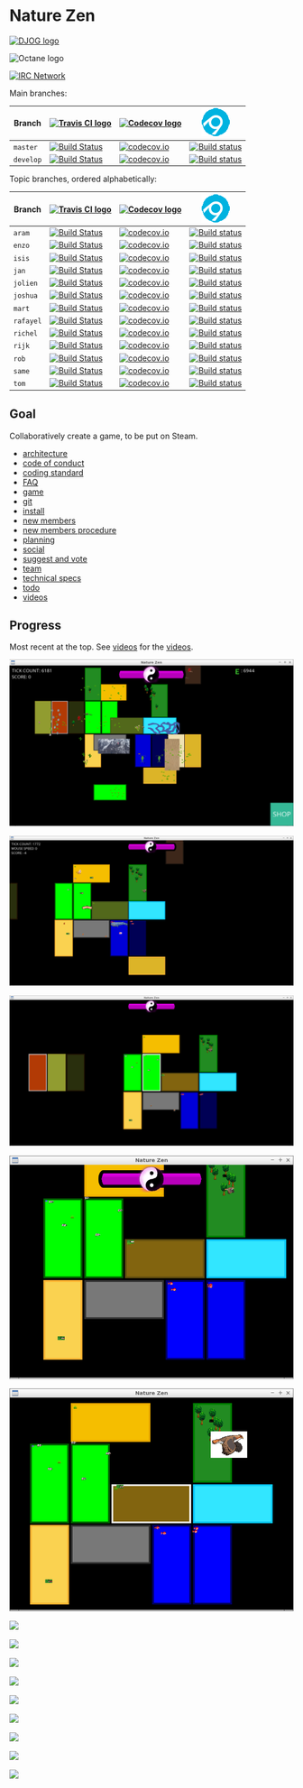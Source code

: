# Nature Zen
 
[![DJOG logo](pics/Djog.png)](https://www.djog.nl/)

![Octane logo](pics/octane_black.png)
 
[![IRC Network](https://img.shields.io/badge/irc-%23nature_zen_devs-blue.svg "IRC Freenode")](https://webchat.freenode.net/?channels=nature_zen_devs)

Main branches:

Branch|[![Travis CI logo](pics/TravisCI.png)](https://travis-ci.org)|[![Codecov logo](pics/Codecov.png)](https://www.codecov.io)|[![AppVeyor](pics/AppVeyor.png)](https://www.appveyor.com/)
---|---|---|---
`master`|[![Build Status](https://travis-ci.org/richelbilderbeek/djog_unos_2018.svg?branch=master)](https://travis-ci.org/richelbilderbeek/djog_unos_2018/branches) | [![codecov.io](https://codecov.io/github/richelbilderbeek/djog_unos_2018/coverage.svg?branch=master)](https://codecov.io/github/richelbilderbeek/djog_unos_2018?branch=master)|[![Build status](https://ci.appveyor.com/api/projects/status/kmy0bqe0kcmwfjjx/branch/master?svg=true)](https://ci.appveyor.com/project/richelbilderbeek/djog-unos-2018/branch/master)
`develop`|[![Build Status](https://travis-ci.org/richelbilderbeek/djog_unos_2018.svg?branch=develop)](https://travis-ci.org/richelbilderbeek/djog_unos_2018/branches) | [![codecov.io](https://codecov.io/github/richelbilderbeek/djog_unos_2018/coverage.svg?branch=develop)](https://codecov.io/github/richelbilderbeek/djog_unos_2018?branch=develop)|[![Build status](https://ci.appveyor.com/api/projects/status/kmy0bqe0kcmwfjjx/branch/develop?svg=true)](https://ci.appveyor.com/project/richelbilderbeek/djog-unos-2018/branch/develop)

Topic branches, ordered alphabetically:

Branch|[![Travis CI logo](pics/TravisCI.png)](https://travis-ci.org)|[![Codecov logo](pics/Codecov.png)](https://www.codecov.io)|[![AppVeyor](pics/AppVeyor.png)](https://www.appveyor.com/)
---|---|---|---
`aram`|[![Build Status](https://travis-ci.org/richelbilderbeek/djog_unos_2018.svg?branch=aram)](https://travis-ci.org/richelbilderbeek/djog_unos_2018/branches) | [![codecov.io](https://codecov.io/github/richelbilderbeek/djog_unos_2018/coverage.svg?branch=aram)](https://codecov.io/github/richelbilderbeek/djog_unos_2018?branch=aram)|[![Build status](https://ci.appveyor.com/api/projects/status/kmy0bqe0kcmwfjjx/branch/aram?svg=true)](https://ci.appveyor.com/project/richelbilderbeek/djog-unos-2018/branch/aram)
`enzo`|[![Build Status](https://travis-ci.org/richelbilderbeek/djog_unos_2018.svg?branch=enzo)](https://travis-ci.org/richelbilderbeek/djog_unos_2018/branches) | [![codecov.io](https://codecov.io/github/richelbilderbeek/djog_unos_2018/coverage.svg?branch=enzo)](https://codecov.io/github/richelbilderbeek/djog_unos_2018?branch=enzo)|[![Build status](https://ci.appveyor.com/api/projects/status/kmy0bqe0kcmwfjjx/branch/enzo?svg=true)](https://ci.appveyor.com/project/richelbilderbeek/djog-unos-2018/branch/enzo)
`isis`|[![Build Status](https://travis-ci.org/richelbilderbeek/djog_unos_2018.svg?branch=isis)](https://travis-ci.org/richelbilderbeek/djog_unos_2018/branches) | [![codecov.io](https://codecov.io/github/richelbilderbeek/djog_unos_2018/coverage.svg?branch=isis)](https://codecov.io/github/richelbilderbeek/djog_unos_2018?branch=isis)|[![Build status](https://ci.appveyor.com/api/projects/status/kmy0bqe0kcmwfjjx/branch/isis?svg=true)](https://ci.appveyor.com/project/richelbilderbeek/djog-unos-2018/branch/isis)
`jan`|[![Build Status](https://travis-ci.org/richelbilderbeek/djog_unos_2018.svg?branch=jan)](https://travis-ci.org/richelbilderbeek/djog_unos_2018/branches) | [![codecov.io](https://codecov.io/github/richelbilderbeek/djog_unos_2018/coverage.svg?branch=jan)](https://codecov.io/github/richelbilderbeek/djog_unos_2018?branch=jan)|[![Build status](https://ci.appveyor.com/api/projects/status/kmy0bqe0kcmwfjjx/branch/jan?svg=true)](https://ci.appveyor.com/project/richelbilderbeek/djog-unos-2018/branch/jan)
`jolien`|[![Build Status](https://travis-ci.org/richelbilderbeek/djog_unos_2018.svg?branch=jolien)](https://travis-ci.org/richelbilderbeek/djog_unos_2018/branches) | [![codecov.io](https://codecov.io/github/richelbilderbeek/djog_unos_2018/coverage.svg?branch=jolien)](https://codecov.io/github/richelbilderbeek/djog_unos_2018?branch=jolien)|[![Build status](https://ci.appveyor.com/api/projects/status/kmy0bqe0kcmwfjjx/branch/jolien?svg=true)](https://ci.appveyor.com/project/richelbilderbeek/djog-unos-2018/branch/jolien)
`joshua`|[![Build Status](https://travis-ci.org/richelbilderbeek/djog_unos_2018.svg?branch=joshua)](https://travis-ci.org/richelbilderbeek/djog_unos_2018/branches) | [![codecov.io](https://codecov.io/github/richelbilderbeek/djog_unos_2018/coverage.svg?branch=joshua)](https://codecov.io/github/richelbilderbeek/djog_unos_2018?branch=joshua)|[![Build status](https://ci.appveyor.com/api/projects/status/kmy0bqe0kcmwfjjx/branch/joshua?svg=true)](https://ci.appveyor.com/project/richelbilderbeek/djog-unos-2018/branch/joshua)
`mart`|[![Build Status](https://travis-ci.org/richelbilderbeek/djog_unos_2018.svg?branch=mart)](https://travis-ci.org/richelbilderbeek/djog_unos_2018/branches) | [![codecov.io](https://codecov.io/github/richelbilderbeek/djog_unos_2018/coverage.svg?branch=mart)](https://codecov.io/github/richelbilderbeek/djog_unos_2018?branch=mart)|[![Build status](https://ci.appveyor.com/api/projects/status/kmy0bqe0kcmwfjjx/branch/mart?svg=true)](https://ci.appveyor.com/project/richelbilderbeek/djog-unos-2018/branch/mart)
`rafayel`|[![Build Status](https://travis-ci.org/richelbilderbeek/djog_unos_2018.svg?branch=rafayel)](https://travis-ci.org/richelbilderbeek/djog_unos_2018/branches) | [![codecov.io](https://codecov.io/github/richelbilderbeek/djog_unos_2018/coverage.svg?branch=rafayel)](https://codecov.io/github/richelbilderbeek/djog_unos_2018?branch=rafayel)|[![Build status](https://ci.appveyor.com/api/projects/status/kmy0bqe0kcmwfjjx/branch/rafayel?svg=true)](https://ci.appveyor.com/project/richelbilderbeek/djog-unos-2018/branch/rafayel)
`richel`|[![Build Status](https://travis-ci.org/richelbilderbeek/djog_unos_2018.svg?branch=richel)](https://travis-ci.org/richelbilderbeek/djog_unos_2018/branches) | [![codecov.io](https://codecov.io/github/richelbilderbeek/djog_unos_2018/coverage.svg?branch=richel)](https://codecov.io/github/richelbilderbeek/djog_unos_2018?branch=richel)|[![Build status](https://ci.appveyor.com/api/projects/status/kmy0bqe0kcmwfjjx/branch/richel?svg=true)](https://ci.appveyor.com/project/richelbilderbeek/djog-unos-2018/branch/richel)
`rijk`|[![Build Status](https://travis-ci.org/richelbilderbeek/djog_unos_2018.svg?branch=rijk)](https://travis-ci.org/richelbilderbeek/djog_unos_2018/branches) | [![codecov.io](https://codecov.io/github/richelbilderbeek/djog_unos_2018/coverage.svg?branch=rijk)](https://codecov.io/github/richelbilderbeek/djog_unos_2018?branch=rijk)|[![Build status](https://ci.appveyor.com/api/projects/status/kmy0bqe0kcmwfjjx/branch/rijk?svg=true)](https://ci.appveyor.com/project/richelbilderbeek/djog-unos-2018/branch/rijk)
`rob`|[![Build Status](https://travis-ci.org/richelbilderbeek/djog_unos_2018.svg?branch=rob)](https://travis-ci.org/richelbilderbeek/djog_unos_2018/branches) | [![codecov.io](https://codecov.io/github/richelbilderbeek/djog_unos_2018/coverage.svg?branch=rob)](https://codecov.io/github/richelbilderbeek/djog_unos_2018?branch=rob)|[![Build status](https://ci.appveyor.com/api/projects/status/kmy0bqe0kcmwfjjx/branch/rob?svg=true)](https://ci.appveyor.com/project/richelbilderbeek/djog-unos-2018/branch/rob)
`same`|[![Build Status](https://travis-ci.org/richelbilderbeek/djog_unos_2018.svg?branch=same)](https://travis-ci.org/richelbilderbeek/djog_unos_2018/branches) | [![codecov.io](https://codecov.io/github/richelbilderbeek/djog_unos_2018/coverage.svg?branch=same)](https://codecov.io/github/richelbilderbeek/djog_unos_2018?branch=same)|[![Build status](https://ci.appveyor.com/api/projects/status/kmy0bqe0kcmwfjjx/branch/same?svg=true)](https://ci.appveyor.com/project/richelbilderbeek/djog-unos-2018/branch/same)
`tom`|[![Build Status](https://travis-ci.org/richelbilderbeek/djog_unos_2018.svg?branch=tom)](https://travis-ci.org/richelbilderbeek/djog_unos_2018/branches) | [![codecov.io](https://codecov.io/github/richelbilderbeek/djog_unos_2018/coverage.svg?branch=tom)](https://codecov.io/github/richelbilderbeek/djog_unos_2018?branch=tom)|[![Build status](https://ci.appveyor.com/api/projects/status/kmy0bqe0kcmwfjjx/branch/tom?svg=true)](https://ci.appveyor.com/project/richelbilderbeek/djog-unos-2018/branch/tom)

## Goal

Collaboratively create a game, to be put on Steam.

  * [architecture](doc/architecture.md)
  * [code of conduct](code_of_conduct.md)
  * [coding standard](doc/coding_standard.md)
  * [FAQ](doc/faq.md)
  * [game](doc/game.md)
  * [git](doc/git.md)
  * [install](doc/install.md)
  * [new members](doc/new_members.md)
  * [new members procedure](doc/new_members_procedure.md)
  * [planning](doc/planning.md)
  * [social](doc/social.md)
  * [suggest and vote](doc/ideas.md)
  * [team](doc/team.md)
  * [technical specs](doc/specs.md)
  * [todo](doc/todo.md)
  * [videos](doc/videos.md)

## Progress

Most recent at the top. See [videos](doc/videos.md) for the [videos](doc/videos.md).

![](pics/20190530.png)

![](pics/20190222.png)

![](pics/20190123.png)

![](pics/20190109.png)

![](pics/20181231.png)

![](pics/snaggy1.jpg)

![](pics/20181123.png)

![](pics/20181110.png)

![](pics/20181103.png)

![](pics/20181012.png)

![](pics/20181011.png)

![](pics/20180923.png)

![](pics/20180916.png)

![](pics/20180907.jpg)


